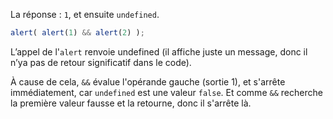La réponse : `1`, et ensuite `undefined`.

```js run
alert( alert(1) && alert(2) );
```

L’appel de l'`alert` renvoie undefined (il affiche juste un message, donc il n’ya pas de retour significatif dans le code).

À cause de cela, `&&` évalue l'opérande gauche (sortie 1), et s'arrête immédiatement, car `undefined` est une valeur `false`. Et comme `&&` recherche la première valeur fausse et la retourne, donc il s'arrête là.

